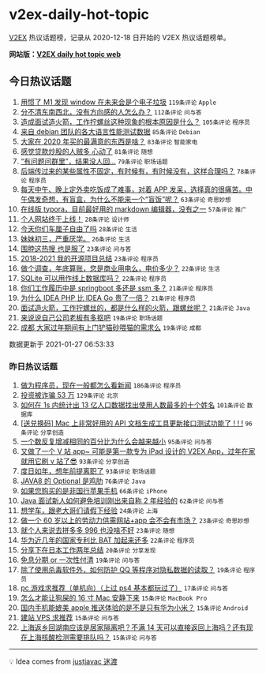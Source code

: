 # v2ex-daily-hot-topic

[V2EX](https://www.v2ex.com/) 热议话题榜，记录从 2020-12-18 日开始的 V2EX 热议话题榜单。

**网站版：[V2EX daily hot topic web](https://realleonardo.github.io/v2ex-daily-hot-topic-web/)**

## 今日热议话题

<!-- TODAY BEGIN -->

1. [用惯了 M1 发现 window 在未来会是个电子垃圾](https://www.v2ex.com/t/748450) `119条评论` `Apple`
1. [分不清东南西北，没有方向感的人怎么办？](https://www.v2ex.com/t/748429) `112条评论` `问与答`
1. [造成面试造火箭，工作拧螺丝这种现象的根本原因是什么？](https://www.v2ex.com/t/748372) `105条评论` `程序员`
1. [来自 debian 团队的各大语言性能测试数据](https://www.v2ex.com/t/748518) `85条评论` `Debian`
1. [大家在 2020 年买的最满意的东西是啥？](https://www.v2ex.com/t/748542) `83条评论` `智能家电`
1. [感觉贷款炒股的人贼多 心动了](https://www.v2ex.com/t/748577) `81条评论` `随想`
1. [“有问题问群里”，结果没人回…](https://www.v2ex.com/t/748364) `79条评论` `职场话题`
1. [后端传过来的某些属性不固定，有时候有，有时候没有，这样合理吗？](https://www.v2ex.com/t/748527) `78条评论` `程序员`
1. [每天中午、晚上定外卖吃饭成了难事，对着 APP 发呆，选择真的很痛苦。中午偶发奇想，有盲盒，为什么不能来一个“盲饭”呢？](https://www.v2ex.com/t/748487) `63条评论` `奇思妙想`
1. [在线版 typora，目前最好用的 markdown 编辑器，没有之一](https://www.v2ex.com/t/748439) `57条评论` `推广`
1. [个人网站终于上线！](https://www.v2ex.com/t/748710) `28条评论` `设计师`
1. [今天你们车厘子自由了吗](https://www.v2ex.com/t/748365) `28条评论` `生活`
1. [妹妹初三，严重厌学。](https://www.v2ex.com/t/748707) `26条评论` `生活`
1. [围脖这热搜 也是服了](https://www.v2ex.com/t/748700) `23条评论` `问与答`
1. [2018-2021 我的开源项目总结](https://www.v2ex.com/t/748618) `23条评论` `程序员`
1. [做个调查，年底算账，您是商业用电么，电价多少？](https://www.v2ex.com/t/748489) `22条评论` `生活`
1. [SQLite 可以用作线上数据库吗？](https://www.v2ex.com/t/748360) `22条评论` `程序员`
1. [你们工作履历中是 springboot 多还是 ssm 多？](https://www.v2ex.com/t/748369) `21条评论` `程序员`
1. [为什么 IDEA PHP 比 IDEA Go 贵了一倍？](https://www.v2ex.com/t/748368) `21条评论` `程序员`
1. [面试造火箭，工作拧螺丝的，都是什么样的火箭，跟螺丝呢？](https://www.v2ex.com/t/748363) `21条评论` `Java`
1. [来说说自己公司老板有多抠吧](https://www.v2ex.com/t/748502) `19条评论` `职场话题`
1. [成都 大家过年期间有上门铲猫砂喂猫的需求么](https://www.v2ex.com/t/748375) `19条评论` `成都`

数据更新于 2021-01-27 06:53:33

<!-- TODAY END -->

### 昨日热议话题

<!-- YESTERDAY BEGIN -->

1. [做为程序员，现在一般都怎么看新闻](https://www.v2ex.com/t/748028) `186条评论` `程序员`
1. [投资被诈骗 53 万](https://www.v2ex.com/t/748301) `129条评论` `北京`
1. [如何在 1s 内统计出 13 亿人口数据找出使用人数最多的十个姓名](https://www.v2ex.com/t/748059) `101条评论` `数据库`
1. [[送兑换码] Mac 上非常好用的 API 文档生成工具更新接口测试功能了 ! ! !](https://www.v2ex.com/t/748203) `96条评论` `分享创造`
1. [一个数反复增减相同的百分比为什么会越来越小](https://www.v2ex.com/t/748021) `95条评论` `问与答`
1. [又做了一个 V 站 app~ 可能是第一款专为 iPad 设计的 V2EX App，过年在家就用它刷 v 站了😎](https://www.v2ex.com/t/748037) `93条评论` `分享创造`
1. [度日如年，想年前提离职了](https://www.v2ex.com/t/748016) `93条评论` `职场话题`
1. [JAVA8 的 Optional 是鸡肋](https://www.v2ex.com/t/748167) `76条评论` `Java`
1. [如果您购买的是非国行苹果手机](https://www.v2ex.com/t/748129) `66条评论` `iPhone`
1. [Java 面试新人如何避免培训刚出来自称 2 年经验的](https://www.v2ex.com/t/748164) `62条评论` `问与答`
1. [想学车，跟老大哥们请假下经验](https://www.v2ex.com/t/748190) `24条评论` `上海`
1. [做一个 60 岁以上的劳动力供需网站+app 会不会有市场？](https://www.v2ex.com/t/748206) `23条评论` `奇思妙想`
1. [就个人来说去拼多多 996 也没啥不好](https://www.v2ex.com/t/748131) `23条评论` `随想`
1. [华为近几年的国家专利比 BAT 加起来还多](https://www.v2ex.com/t/748113) `22条评论` `程序员`
1. [分享下在日本工作两年总结](https://www.v2ex.com/t/748274) `20条评论` `分享发现`
1. [免息分期 or 一次性付清](https://www.v2ex.com/t/748319) `19条评论` `问与答`
1. [除了使用杀毒软件外，如何防护 QQ 等程序对隐私数据的读取？](https://www.v2ex.com/t/748229) `19条评论` `程序员`
1. [pc 游戏求推荐（单机向）（上过 ps4 基本都玩过了）](https://www.v2ex.com/t/748083) `17条评论` `问与答`
1. [怎么才能让狗屎的 16 寸 Mac 安静下来](https://www.v2ex.com/t/748330) `15条评论` `MacBook Pro`
1. [国内手机能媲美 apple 推送体验的是不是只有华为小米？](https://www.v2ex.com/t/748292) `15条评论` `Android`
1. [建站 VPS 求推荐](https://www.v2ex.com/t/748261) `15条评论` `问与答`
1. [上海返乡回湖南应该是居家隔离吧？不满 14 天可以直接返回上海吗？还有现在上海核酸检测需要排队吗？](https://www.v2ex.com/t/748055) `15条评论` `问与答`

<!-- YESTERDAY END -->

---

💡 Idea comes from [justjavac 迷渡](https://github.com/justjavac/)
